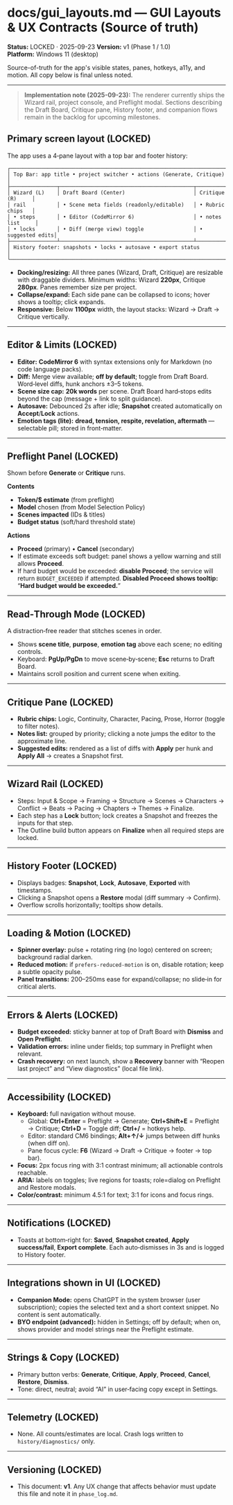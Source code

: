 # docs/gui_layouts.md — GUI Layouts & UX Contracts (Source of truth)
**Status:** LOCKED · 2025-09-23
**Version:** v1 (Phase 1 / 1.0)  
**Platform:** Windows 11 (desktop)

Source-of-truth for the app's visible states, panes, hotkeys, a11y, and motion. All copy below is final unless noted.

---

> **Implementation note (2025-09-23):** The renderer currently ships the Wizard rail, project console, and Preflight modal. Sections describing the Draft Board, Critique pane, History footer, and companion flows remain in the backlog for upcoming milestones.

## Primary screen layout (LOCKED)
The app uses a 4‑pane layout with a top bar and footer history:

```
┌──────────────────────────────────────────────────────────────────────────────┐
│ Top Bar: app title • project switcher • actions (Generate, Critique)        │
├───────────────┬───────────────────────────────────────────┬──────────────────┤
│ Wizard (L)    │ Draft Board (Center)                      │ Critique (R)     │
│ rail          │ • Scene meta fields (readonly/editable)   │ • Rubric chips   │
│ • steps       │ • Editor (CodeMirror 6)                   │ • notes list     │
│ • locks       │ • Diff (merge view) toggle                │ • suggested edits│
├───────────────┴───────────────────────────────────────────┴──────────────────┤
│ History footer: snapshots • locks • autosave • export status                 │
└──────────────────────────────────────────────────────────────────────────────┘
```

- **Docking/resizing:** All three panes (Wizard, Draft, Critique) are resizable with draggable dividers. Minimum widths: Wizard **220px**, Critique **280px**. Panes remember size per project.
- **Collapse/expand:** Each side pane can be collapsed to icons; hover shows a tooltip; click expands.
- **Responsive:** Below **1100px** width, the layout stacks: Wizard → Draft → Critique vertically.

---

## Editor & Limits (LOCKED)
- **Editor:** **CodeMirror 6** with syntax extensions only for Markdown (no code language packs).  
- **Diff:** Merge view available; **off by default**; toggle from Draft Board. Word‑level diffs, hunk anchors ±3–5 tokens.  
- **Scene size cap:** **20k words** per scene. Draft Board hard‑stops edits beyond the cap (message + link to split guidance).  
- **Autosave:** Debounced 2s after idle; **Snapshot** created automatically on **Accept**/**Lock** actions.  
- **Emotion tags (lite):** **dread, tension, respite, revelation, aftermath** — selectable pill; stored in front‑matter.

---

## Preflight Panel (LOCKED)
Shown before **Generate** or **Critique** runs.

**Contents**
- **Token/$ estimate** (from preflight)  
- **Model** chosen (from Model Selection Policy)  
- **Scenes impacted** (IDs & titles)  
- **Budget status** (soft/hard threshold state)

**Actions**
- **Proceed** (primary) • **Cancel** (secondary)  
- If estimate exceeds soft budget: panel shows a yellow warning and still allows **Proceed**.  
- If hard budget would be exceeded: **disable Proceed**; the service will return `BUDGET_EXCEEDED` if attempted. **Disabled Proceed shows tooltip:** “**Hard budget would be exceeded.**”

---

## Read‑Through Mode (LOCKED)
A distraction‑free reader that stitches scenes in order.

- Shows **scene title**, **purpose**, **emotion tag** above each scene; no editing controls.  
- Keyboard: **PgUp/PgDn** to move scene‑by‑scene; **Esc** returns to Draft Board.  
- Maintains scroll position and current scene when exiting.

---

## Critique Pane (LOCKED)
- **Rubric chips:** Logic, Continuity, Character, Pacing, Prose, Horror (toggle to filter notes).  
- **Notes list:** grouped by priority; clicking a note jumps the editor to the approximate line.  
- **Suggested edits:** rendered as a list of diffs with **Apply** per hunk and **Apply All** → creates a Snapshot first.

---

## Wizard Rail (LOCKED)
- Steps: Input & Scope → Framing → Structure → Scenes → Characters → Conflict → Beats → Pacing → Chapters → Themes → Finalize.  
- Each step has a **Lock** button; lock creates a Snapshot and freezes the inputs for that step.  
- The Outline build button appears on **Finalize** when all required steps are locked.

---

## History Footer (LOCKED)
- Displays badges: **Snapshot**, **Lock**, **Autosave**, **Exported** with timestamps.  
- Clicking a Snapshot opens a **Restore** modal (diff summary → Confirm).  
- Overflow scrolls horizontally; tooltips show details.

---

## Loading & Motion (LOCKED)
- **Spinner overlay:** pulse + rotating ring (no logo) centered on screen; background radial darken.  
- **Reduced motion:** if `prefers-reduced-motion` is on, disable rotation; keep a subtle opacity pulse.  
- **Panel transitions:** 200–250ms ease for expand/collapse; no slide‑in for critical alerts.

---

## Errors & Alerts (LOCKED)
- **Budget exceeded:** sticky banner at top of Draft Board with **Dismiss** and **Open Preflight**.  
- **Validation errors:** inline under fields; top summary in Preflight when relevant.  
- **Crash recovery:** on next launch, show a **Recovery** banner with “Reopen last project” and “View diagnostics” (local file link).

---

## Accessibility (LOCKED)
- **Keyboard:** full navigation without mouse.  
  - Global: **Ctrl+Enter** = Preflight → Generate; **Ctrl+Shift+E** = Preflight → Critique; **Ctrl+D** = Toggle diff; **Ctrl+/** = hotkeys help.
  - Editor: standard CM6 bindings; **Alt+↑/↓** jumps between diff hunks (when diff on).
  - Pane focus cycle: **F6** (Wizard → Draft → Critique → footer → top bar).
- **Focus:** 2px focus ring with 3:1 contrast minimum; all actionable controls reachable.  
- **ARIA:** labels on toggles; live regions for toasts; role=dialog on Preflight and Restore modals.  
- **Color/contrast:** minimum 4.5:1 for text; 3:1 for icons and focus rings.

---

## Notifications (LOCKED)
- Toasts at bottom‑right for: **Saved**, **Snapshot created**, **Apply success/fail**, **Export complete**. Each auto‑dismisses in 3s and is logged to History footer.

---

## Integrations shown in UI (LOCKED)
- **Companion Mode:** opens ChatGPT in the system browser (user subscription); copies the selected text and a short context snippet. No content is sent automatically.  
- **BYO endpoint (advanced):** hidden in Settings; off by default; when on, shows provider and model strings near the Preflight estimate.

---

## Strings & Copy (LOCKED)
- Primary button verbs: **Generate**, **Critique**, **Apply**, **Proceed**, **Cancel**, **Restore**, **Dismiss**.  
- Tone: direct, neutral; avoid “AI” in user‑facing copy except in Settings.

---

## Telemetry (LOCKED)
- None. All counts/estimates are local. Crash logs written to `history/diagnostics/` only.

---

## Versioning (LOCKED)
- This document: **v1**. Any UX change that affects behavior must update this file and note it in `phase_log.md`.
